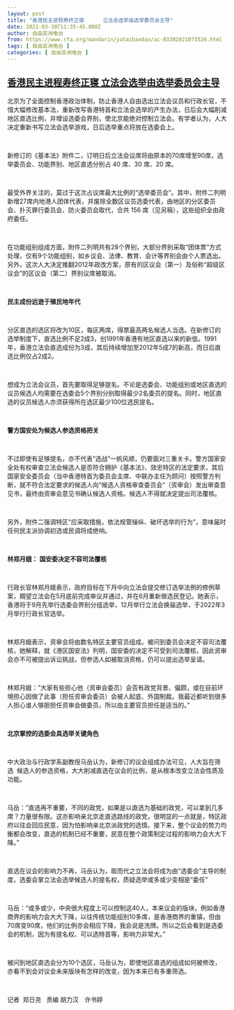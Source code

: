 ```yaml
---
layout: post
title: "香港民主进程寿终正寝      立法会选举由选举委员会主导"
date: 2021-03-30T11:35:45.000Z
author: 自由亚洲电台
from: https://www.rfa.org/mandarin/yataibaodao/ac-03302021073526.html
tags: [ 自由亚洲电台 ]
categories: [ 自由亚洲电台 ]
---
```

<!--1617104145000-->
[香港民主进程寿终正寝      立法会选举由选举委员会主导](https://www.rfa.org/mandarin/yataibaodao/ac-03302021073526.html)
------

<div>
<p>北京为了全面控制香港政治体制，防止香港人自由选出立法会议员和行政长官，不惜大幅修改基本法，重新改写香港特首和立法会选举的产生办法，日后会大幅削减地区直选比例，并增设选委会界别，使北京能绝对控制立法会。有学者认为，人大决定重新书写立法会选举游戏，日后选举重点将放在选委会上。</p><p> </p><p>新修订的《基本法》附件二，订明日后立法会议席将由原本的70席增至90席，选举委员会、功能界别、地区直选分别占 40 席、30 席、20 席。</p><p> </p><p>最受外界关注的，莫过于这次占议席最大比例的“选举委员会”。其中，附件二列明新增27席内地港人团体代表，并废除全数区议员选委代表，由地区的分区委员会、扑灭罪行委员会、防火委员会取代，合共 156 席（见另稿），这些组织全由政府委任。</p><p> </p><p>在功能组别组成方面，附件二列明共有28个界别，大部分界别采取“团体票”方式处理，仅有9个功能组别，如乡议会、法律、教育、会计等界别会由个人票选出。另外，这次人大决定推翻2012年政改方案，原有的区议会（第一）及俗称“超级区议会”的区议会（第二）界别议席被取消。</p><p> </p><p><strong>民主成份远逊于殖民地年代</strong></p><p> </p><p>分区直选的选区将改为10区，每区两席，得票最高两名候选人当选。在新修订的选举制度下，直选比例不足2成3，创1991年香港有地区直选以来的新低。1991年，香港立法会直选成份为3成，其后持续增加至2012年5成7的新高，而日后直选比例仅占2成2。</p><p> </p><p>想成为立法会议员，首先要取得足够提名。不论是选委会、功能组别或地区直选的议员候选人均需要在选委会5个界别分别取得最少2名委员的提名。同时，地区直选的议员候选人亦须获得所在选区最少100位选民提名。</p><p> </p><p><strong>警方国安处为候选人参选资格把关</strong></p><p> </p><p>不过即使有足够提名，亦不代表“选战”一帆风顺，仍要面对三重关卡。警方国家安全处有权审查立法会候选人是否符合拥护《基本法》、效忠特区的法定要求，其后国家安全委员会（当中香港特首为委员会主席、中联办主任为顾问）按照警方判断，就不符合法定要求的候选人向“候选人资格审查委员会”（资审会）发出审查意见书，最终由资审会意见书确认候选人资格。候选人不得就决定提出司法覆核。</p><p> </p><p>另外，附件二强调特区“应采取措施，依法规管操纵、破坏选举的行为”，意味届时任何民主派协调初选或民调将成绝响。</p><p> </p><p><strong>林郑月娥：</strong> <strong>国安委决定不容司法覆核</strong></p><p> </p><p>行政长官林郑月娥表示，政府目标在下月中向立法会提交修订选举法例的修例草案，期望立法会在5月底前完成审议并通过，并在6月重新做选民登记。她表示，香港将于9月先举行选委会界别分组选举，12月举行立法会换届选举，于2022年3月举行行政长官选举。</p><p> </p><p>林郑月娥表示，资审会将由数名特区主要官员组成。被问到委员会决定不容司法覆核，她解释，就《港区国安法》列明，国安委的决定不可受到司法覆核，因此资审会亦不可被提出诉讼挑战，但参选人如被取消资格，仍可以提出选举呈请。</p><p> </p><p>林郑月娥：”大家有些担心他（资审会委员）会否有政党背景、偏颇，或在目前环境担心因做了此事（担任资审会委员）会被人起底、外国制裁。我最近都听到很多人担心谁人够胆担任资审会做委员，所以由主要官员担任是适当的。”</p><p> </p><p><strong>北京掌控的选委会具选举关键角色</strong></p><p> </p><p>中大政治与行政学系副教授马岳认为，新修订的议会组成办法可见，人大旨在筛选  候选人的参选资格，大大削减直选在议会的比例，是从根本改变立法会性质及功能。</p><p> </p><p>马岳：“直选再不重要，不同的政党，如果是以直选为基础的政党，可以拿到几多席？力量很有限。这亦影响亲北京走直选路线的政党，很明显的一点就是，特区政府以往会回应民意，因为怕影响亲北京派政党的选情。接下来，整个议会的势力均衡都会改变，直选的机制已经不重要，民意在整个政策制定过程的影响力会大大下降。”</p><p> </p><p>直选在议会的影响力不再，马岳认为，取而代之立法会将成为由“选委会”主导的制度，选委会掌立法会选举候选人的提名权，质疑选举或多或少变相是“委任”</p><p> </p><p>马岳：“或多或少，中央很大程度上可以控制这40人，本来议会的版块，例如香港商界的影响力会大大下降，以往传统功能组别10多席，是香港商界的重镇，但由70席变90席，他们的比例亦会相应下降，我会说是洗牌。所以之后会看到是选委会的机制，因为有提名权、可以选特首等，影响力非常大。”</p><p> </p><p>被问到地区直选会分为10个选区，马岳认为，即使地区直选的组成如何被修改，亦看不到会对议会未来版块有怎样的改变，因为本来已有多重筛选。</p><p> </p><p>记者  郑日尧   责编 胡力汉　许书婷</p><p> </p><p> </p>
</div>
